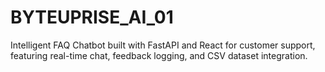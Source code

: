 # BYTEUPRISE_AI_01
Intelligent FAQ Chatbot built with FastAPI and React for customer support, featuring real-time chat, feedback logging, and CSV dataset integration.
